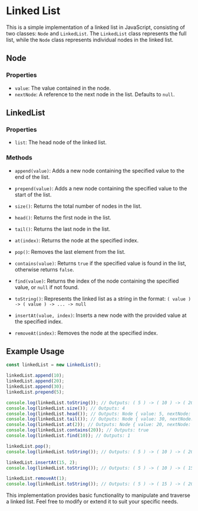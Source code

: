 # Linked List

This is a simple implementation of a linked list in JavaScript, consisting of two classes: `Node` and `LinkedList`. The `LinkedList` class represents the full list, while the `Node` class represents individual nodes in the linked list.

## Node

### Properties
- `value`: The value contained in the node.
- `nextNode`: A reference to the next node in the list. Defaults to `null`.

## LinkedList

### Properties
- `list`: The head node of the linked list.

### Methods

- `append(value)`: Adds a new node containing the specified value to the end of the list.

- `prepend(value)`: Adds a new node containing the specified value to the start of the list.

- `size()`: Returns the total number of nodes in the list.

- `head()`: Returns the first node in the list.

- `tail()`: Returns the last node in the list.

- `at(index)`: Returns the node at the specified index.

- `pop()`: Removes the last element from the list.

- `contains(value)`: Returns `true` if the specified value is found in the list, otherwise returns `false`.

- `find(value)`: Returns the index of the node containing the specified value, or `null` if not found.

- `toString()`: Represents the linked list as a string in the format: `( value ) -> ( value ) -> ... -> null`

- `insertAt(value, index)`: Inserts a new node with the provided value at the specified index.

- `removeAt(index)`: Removes the node at the specified index.

## Example Usage

```javascript
const linkedList = new LinkedList();

linkedList.append(10);
linkedList.append(20);
linkedList.append(30);
linkedList.prepend(5);

console.log(linkedList.toString()); // Outputs: ( 5 ) -> ( 10 ) -> ( 20 ) -> ( 30 ) -> null
console.log(linkedList.size()); // Outputs: 4
console.log(linkedList.head()); // Outputs: Node { value: 5, nextNode: Node { value: 10, nextNode: [Node] } }
console.log(linkedList.tail()); // Outputs: Node { value: 30, nextNode: null }
console.log(linkedList.at(2)); // Outputs: Node { value: 20, nextNode: Node { value: 30, nextNode: null } }
console.log(linkedList.contains(20)); // Outputs: true
console.log(linkedList.find(10)); // Outputs: 1

linkedList.pop();
console.log(linkedList.toString()); // Outputs: ( 5 ) -> ( 10 ) -> ( 20 ) -> null

linkedList.insertAt(15, 2);
console.log(linkedList.toString()); // Outputs: ( 5 ) -> ( 10 ) -> ( 15 ) -> ( 20 ) -> null

linkedList.removeAt(1);
console.log(linkedList.toString()); // Outputs: ( 5 ) -> ( 15 ) -> ( 20 ) -> null
```

This implementation provides basic functionality to manipulate and traverse a linked list. Feel free to modify or extend it to suit your specific needs.
